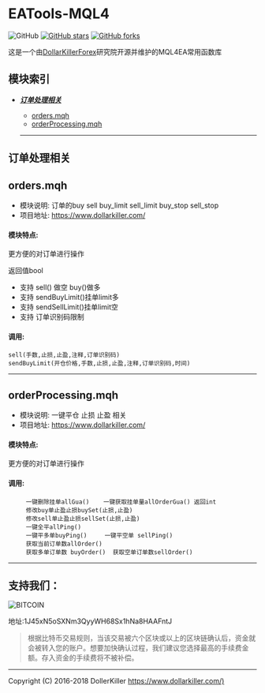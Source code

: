 # EATools-MQL4
![GitHub](https://img.shields.io/cran/l/devtools.svg)
[![GitHub stars](https://img.shields.io/github/stars/dollarkiller/EATools-MQL4-.svg?style=popout&label=Stars)](https://github.com/dollarkiller/EATools-MQL4-)
[![GitHub forks](https://img.shields.io/github/forks/dollarkiller/EATools-MQL4-.svg?style=popout&label=Fork)](https://github.com/dollarkiller/EATools-MQL4-)

这是一个由[DollarKillerForex](https://www.dollarkiller.com/)研究院开源并维护的MQL4EA常用函数库

## 模块索引

* [***订单处理相关***](#订单处理相关)
  * [orders.mqh](#ordersmqh)
  * [orderProcessing.mqh](#orderProcessingmqh)


  ---

## 订单处理相关

## orders.mqh

- 模块说明: 订单的buy sell buy_limit sell_limit  buy_stop sell_stop
- 项目地址: https://www.dollarkiller.com/

#### 模块特点:
更方便的对订单进行操作

返回值bool  
- 支持 sell() 做空  buy()做多
- 支持 sendBuyLimit()挂单limit多
- 支持 sendSellLimit()挂单limit空
- 支持 订单识别码限制


#### 调用:
```
sell(手数,止损,止盈,注释,订单识别码)
sendBuyLimit(开仓价格,手数,止损,止盈,注释,订单识别码,时间) 
```

---

## orderProcessing.mqh

- 模块说明: 一键平仓 止损 止盈 相关
- 项目地址: https://www.dollarkiller.com/

#### 模块特点:
更方便的对订单进行操作


#### 调用:
```
     一键删除挂单allGua()    一键获取挂单量allOrderGua() 返回int
     修改buy单止盈止损buySet(止损,止盈)
     修改sell单止盈止损sellSet(止损,止盈)    
     一键全平allPing()     
     一键平多单buyPing()     一键平空单 sellPing()                                                     
     获取当前订单数allOrder()
     获取多单订单数 buyOrder()  获取空单订单数sellOrder()
```

---

## 支持我们：
![BITCOIN](https://upload-images.jianshu.io/upload_images/2489344-3639313b9aafccd7.png?imageMogr2/auto-orient/strip%7CimageView2/2/w/1240)

地址:1J45xN5oSXNm3QyyWH68Sx1hNa8HAAFntJ

>根据比特币交易规则，当该交易被六个区块或以上的区块链确认后，资金就会被转入您的账户。想要加快确认过程，我们建议您选择最高的手续费金额。存入资金的手续费将不被补偿。
---
Copyright (C) 2016-2018 DollerKiller <https://www.dollarkiller.com/)>
